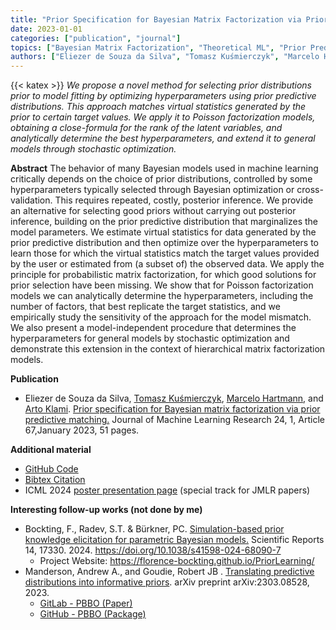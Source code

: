 ```yaml
---
title: "Prior Specification for Bayesian Matrix Factorization via Prior Predictive Matching"
date: 2023-01-01
categories: ["publication", "journal"]
topics: ["Bayesian Matrix Factorization", "Theoretical ML", "Prior Predictive Analysis"]
authors: ["Eliezer de Souza da Silva", "Tomasz Kuśmierczyk", "Marcelo Hartmann", "Arto Klami"]
---
```

{{< katex >}}
*We propose a novel method for selecting prior distributions prior to model fitting by optimizing hyperparameters using prior predictive distributions. This approach matches virtual statistics generated by the prior to certain target values. We apply it to Poisson factorization models, obtaining a close-formula for the rank of the latent variables, and analytically determine the best hyperparameters, and extend it to general models through stochastic optimization.*
<!--more-->

**Abstract**
The behavior of many Bayesian models used in machine learning critically depends on the choice of prior distributions, controlled by some hyperparameters typically selected through Bayesian optimization or cross-validation. This requires repeated, costly, posterior inference. We provide an alternative for selecting good priors without carrying out posterior inference, building on the prior predictive distribution that marginalizes the model parameters. We estimate virtual statistics for data generated by the prior predictive distribution and then optimize over the hyperparameters to learn those for which the virtual statistics match the target values provided by the user or estimated from (a subset of) the observed data. We apply the principle for probabilistic matrix factorization, for which good solutions for prior selection have been missing. We show that for Poisson factorization models we can analytically determine the hyperparameters, including the number of factors, that best replicate the target statistics, and we empirically study the sensitivity of the approach for the model mismatch. We also present a model-independent procedure that determines the hyperparameters for general models by stochastic optimization and demonstrate this extension in the context of hierarchical matrix factorization models.


**Publication**

* Eliezer de Souza da Silva, [Tomasz Kuśmierczyk](https://tkusmierczyk.github.io/), [Marcelo Hartmann](https://scholar.google.com/citations?user=yWVwNwMAAAAJ&hl=en), and [Arto Klami](https://www.cs.helsinki.fi/u/aklami/). [Prior specification for Bayesian matrix factorization via prior predictive matching.](https://www.jmlr.org/papers/v24/21-0623.html) Journal of Machine Learning Research 24, 1, Article 67,January 2023, 51 pages.

**Additional material**

* [GitHub Code](https://github.com/zehsilva/prior-predictive-specification)
* [Bibtex Citation](bibtex/bib.bib)
* ICML 2024 [poster presentation page](https://icml.cc/virtual/2024/poster/35639) (special track for JMLR papers)

**Interesting follow-up works (not done by me)**

* Bockting, F., Radev, S.T. & Bürkner, PC. [Simulation-based prior knowledge elicitation for parametric Bayesian models.](https://www.nature.com/articles/s41598-024-68090-7) Scientific Reports 14, 17330. 2024. https://doi.org/10.1038/s41598-024-68090-7
    * Project Website: https://florence-bockting.github.io/PriorLearning/
* Manderson, Andrew A., and Goudie, Robert JB . [Translating predictive distributions into informative priors](https://arxiv.org/abs/2303.08528). arXiv preprint arXiv:2303.08528, 2023.
    * [GitLab - PBBO (Paper)](https://gitlab.com/andrew-manderson/pbbo-paper) 
    * [GitHub - PBBO (Package)](https://github.com/hhau/pbbo)









